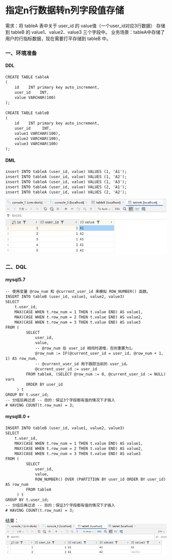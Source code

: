 # 指定n行数据转n列字段值存储

需求：将 tableA 表中关于 user_id 的 value值（一个user_id对应3行数据） 存储到 tableB 的 value1、value2、value3 三个字段中。
业务场景：tableA中存储了用户的行指标数据，现在需要打平存储到 tableB 中。

### 一、环境准备

#### DDL

```
CREATE TABLE tableA
(
    id    INT primary key auto_increment,
    user_id    INT,
    value VARCHAR(100)
);

CREATE TABLE tableB
(
    id    INT primary key auto_increment,
    user_id     INT,
    value1 VARCHAR(100),
    value2 VARCHAR(100),
    value3 VARCHAR(100)
);
```

#### DML

```
insert INTO tableA (user_id, value) VALUES (1, 'A1');
insert INTO tableA (user_id, value) VALUES (1, 'A2');
insert INTO tableA (user_id, value) VALUES (1, 'A3');
insert INTO tableA (user_id, value) VALUES (2, 'A1');
insert INTO tableA (user_id, value) VALUES (2, 'A2');
```

![](./images/35-指定n行数据转n列字段值存储-1736415293598.png)


### 二、DQL

#### mysql5.7

```
-- 使用变量 @row_num 和 @current_user_id 来模拟 ROW_NUMBER() 函数。
INSERT INTO tableB (user_id, value1, value2, value3)
SELECT
    t.user_id,
    MAX(CASE WHEN t.row_num = 1 THEN t.value END) AS value1,
    MAX(CASE WHEN t.row_num = 2 THEN t.value END) AS value2,
    MAX(CASE WHEN t.row_num = 3 THEN t.value END) AS value3
FROM (
         SELECT
             user_id,
             value,
             -- @row_num 在 user_id 相同时递增，否则重置为1。
             @row_num := IF(@current_user_id = user_id, @row_num + 1, 1) AS row_num,
             -- @current_user_id 用于跟踪当前的 user_id。
             @current_user_id := user_id
         FROM tableA, (SELECT @row_num := 0, @current_user_id := NULL) vars
         ORDER BY user_id
     ) t
GROUP BY t.user_id;
-- 分组后再过滤 -- 目的：保证3个字段都有值的情况下才插入
# HAVING COUNT(t.row_num) = 3;
```

#### mysql8.0 +

```
INSERT INTO tableB (user_id, value1, value2, value3)
SELECT
    t.user_id,
    MAX(CASE WHEN t.row_num = 1 THEN t.value END) AS value1,
    MAX(CASE WHEN t.row_num = 2 THEN t.value END) AS value2,
    MAX(CASE WHEN t.row_num = 3 THEN t.value END) AS value3
FROM (
         SELECT
             user_id,
             value,
             ROW_NUMBER() OVER (PARTITION BY user_id ORDER BY user_id) AS row_num
         FROM tableA
     ) t
GROUP BY t.user_id;
-- 分组后再过滤 -- 目的：保证3个字段都有值的情况下才插入
# HAVING COUNT(t.row_num) = 3;
```

结果：
![](./images/35-指定n行数据转n列字段值存储-1736415321461.png)
